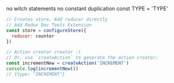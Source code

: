 no witch statements
no constant duplication const TYPE = 'TYPE'

```js
// Creates store, Add reducer directly
// Add Redux Dev Tools Extension
const store = configureStore({
  reducer: counter
})
```

```js
// Action creator creator :)
// Or, use `createAction` to generate the action creator:
const incrementNew = createAction('INCREMENT')
console.log(incrementNew())
// {type: "INCREMENT"}
```

